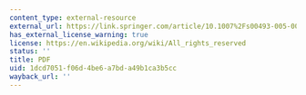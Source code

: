 ```yaml
---
content_type: external-resource
external_url: https://link.springer.com/article/10.1007%2Fs00493-005-0017-3
has_external_license_warning: true
license: https://en.wikipedia.org/wiki/All_rights_reserved
status: ''
title: PDF
uid: 1dcd7051-f06d-4be6-a7bd-a49b1ca3b5cc
wayback_url: ''
---
```

